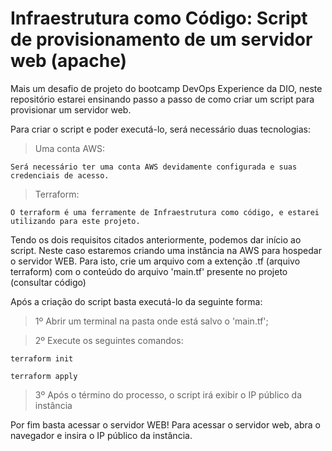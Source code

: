 # Infraestrutura como Código: Script de provisionamento de um servidor web (apache)

Mais um desafio de projeto do bootcamp DevOps Experience da DIO, neste repositório estarei ensinando passo a passo de como criar um script para provisionar um servidor web.

Para criar o script e poder executá-lo, será necessário duas tecnologias:

>Uma conta AWS:

    Será necessário ter uma conta AWS devidamente configurada e suas credenciais de acesso.

>Terraform:

    O terraform é uma ferramente de Infraestrutura como código, e estarei utilizando para este projeto.


Tendo os dois requisitos citados anteriormente, podemos dar início ao script. Neste caso estaremos criando uma instância na AWS para hospedar o servidor WEB. Para isto, crie um arquivo com a extenção .tf (arquivo terraform) com o conteúdo do arquivo 'main.tf' presente no projeto (consultar código)

Após a criação do script basta executá-lo da seguinte forma:

>1º Abrir um terminal na pasta onde está salvo o 'main.tf';

>2º Execute os seguintes comandos:

    terraform init

    terraform apply

>3º Após o término do processo, o script irá exibir o IP público da instância

Por fim basta acessar o servidor WEB!
 Para acessar o servidor web, abra o navegador e insira o IP público da instância.